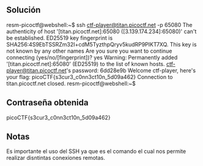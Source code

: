 ## Solución
resm-picoctf@webshell:~$ ssh ctf-player@titan.picoctf.net -p 65080 
The authenticity of host '[titan.picoctf.net]:65080 ([3.139.174.234]:65080)' can't be established.
ED25519 key fingerprint is SHA256:4S9EbTSSRZm32I+cdM5TyzthpQryv5kudRP9PIKT7XQ.
This key is not known by any other names
Are you sure you want to continue connecting (yes/no/[fingerprint])? yes
Warning: Permanently added '[titan.picoctf.net]:65080' (ED25519) to the list of known hosts.
ctf-player@titan.picoctf.net's password:  6dd28e9b
Welcome ctf-player, here's your flag: picoCTF{s3cur3_c0nn3ct10n_5d09a462}
Connection to titan.picoctf.net closed.
resm-picoctf@webshell:~$ 

## Contraseña obtenida
picoCTF{s3cur3_c0nn3ct10n_5d09a462}

## Notas 
Es importante el uso del SSH ya que es el comando el cual nos permite realizar disntintas conexiones remotas.
